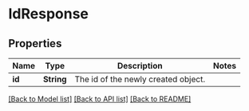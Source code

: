 # IdResponse

## Properties
Name | Type | Description | Notes
------------ | ------------- | ------------- | -------------
**id** | **String** | The id of the newly created object. | 

[[Back to Model list]](../README.md#documentation-for-models) [[Back to API list]](../README.md#documentation-for-api-endpoints) [[Back to README]](../README.md)


